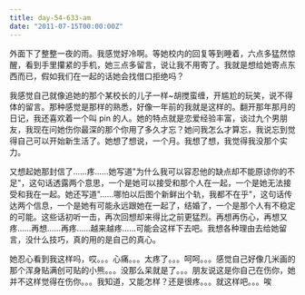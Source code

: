 ```yaml
---
title: day-54-633-am
date: "2011-07-15T00:00:00Z"
---
```


外面下了整整一夜的雨。我感觉好冷啊。等她校内的回复等到睡着，六点多猛然惊醒，看到手里攥紧的手机，她三点多留言，说让我不用寄了。我就是想给她寄点东西而已，假如我们在一起的话她会找借口拒绝吗？

我感觉自己就像追她的那个某校长的儿子一样~胡搅蛮缠，开尴尬的玩笑，说不得体的留言。那种感觉是那样的熟悉，好像一年前的我就是这样的。翻开那年那月的日记，我还喜欢着一个叫 pin 的人。她的特点就是恋爱经验丰富，谈过九个男朋友，我现在问她伤你最深的那个你用了多久才忘？她问我怎么才算忘，我说忘到觉得自己可以开始新生活了。她想了想说，一个月。我想了想，我觉得我没那个实力。

又想起她那封信了……疼……她写道"为什么我可以容忍他的缺点却不能原谅你的不足"，这句话透露两个意思，一个是她可以接受和那个人在一起，一个是她无法接受和我在一起。她还写道"……哪怕以后图个新鲜出个轨，我都不在乎"，这句话传达两个信息，一个是她有可能永远跟她在一起了，结婚了，一个是那个人有不稳定的可能。这些话初听一击，再次回想却来得比之前更猛烈。再想再伤心，再想又疼……再想……再疼……越来越疼……可能会这样下去吧。我想各种理由去给她留言，没什么技巧，真的用的是自己的真心。

她忍心看到我这样吗，哎。。。心痛。。。太疼了。。。呵呵。。。感觉自己好像几米画的那个浑身贴满创可贴的小熊。。。没那么呆就是了。。。朋友说这是你自己在伤你，她并不这样觉得在伤你。。。我知道，又能怎样？还是很疼。。。就这样吧。。。唉
